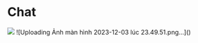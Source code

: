 <h1>Chat</h1>

<img src="![Uploading Ảnh màn hình 2023-12-03 lúc 23.49.51.png…]()">
![Uploading Ảnh màn hình 2023-12-03 lúc 23.49.51.png…]()
